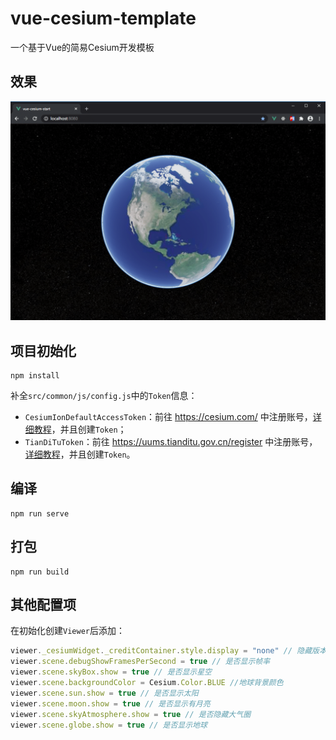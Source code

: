 # vue-cesium-template
一个基于Vue的简易Cesium开发模板

## 效果

![demo](/readme_images/demo.png)

## 项目初始化
```
npm install
```

补全`src/common/js/config.js`中的`Token`信息：
- `CesiumIonDefaultAccessToken`：前往 https://cesium.com/ 中注册账号，[详细教程](https://syzdev.cn/2021/08/10/%E6%B3%A8%E5%86%8CCesium%20ion%E6%95%99%E7%A8%8B/)，并且创建`Token`；
- `TianDiTuToken`：前往 https://uums.tianditu.gov.cn/register 中注册账号，[详细教程](https://syzdev.cn/2021/08/11/%E6%B3%A8%E5%86%8C%E5%A4%A9%E5%9C%B0%E5%9B%BEToken%E6%95%99%E7%A8%8B/)，并且创建`Token`。

## 编译
```
npm run serve
```

## 打包
```
npm run build
```

## 其他配置项
在初始化创建`Viewer`后添加：
```javascript
viewer._cesiumWidget._creditContainer.style.display = "none" // 隐藏版本信息
viewer.scene.debugShowFramesPerSecond = true // 是否显示帧率
viewer.scene.skyBox.show = true // 是否显示星空
viewer.scene.backgroundColor = Cesium.Color.BLUE //地球背景颜色
viewer.scene.sun.show = true // 是否显示太阳
viewer.scene.moon.show = true // 是否显示有月亮
viewer.scene.skyAtmosphere.show = true // 是否隐藏大气圈
viewer.scene.globe.show = true // 是否显示地球
```